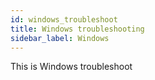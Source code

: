 ```yaml
---
id: windows_troubleshoot
title: Windows troubleshooting
sidebar_label: Windows
---
```


This is Windows troubleshoot